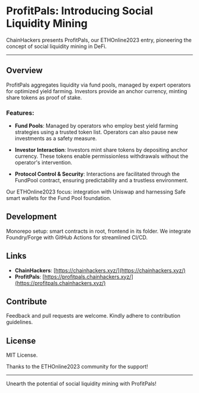 # ProfitPals: Introducing Social Liquidity Mining

ChainHackers presents ProfitPals, our ETHOnline2023 entry, pioneering the concept of social liquidity mining in DeFi.

---

## Overview

ProfitPals aggregates liquidity via fund pools, managed by expert operators for optimized yield farming. Investors provide an anchor currency, minting share tokens as proof of stake.

### Features:

- **Fund Pools**: Managed by operators who employ best yield farming strategies using a trusted token list. Operators can also pause new investments as a safety measure.

- **Investor Interaction**: Investors mint share tokens by depositing anchor currency. These tokens enable permissionless withdrawals without the operator's intervention.

- **Protocol Control & Security**: Interactions are facilitated through the FundPool contract, ensuring predictability and a trustless environment.

Our ETHOnline2023 focus: integration with Uniswap and harnessing Safe smart wallets for the Fund Pool foundation.

## Development

Monorepo setup: smart contracts in root, frontend in its folder. We integrate Foundry/Forge with GitHub Actions for streamlined CI/CD.

## Links
- **ChainHackers**: [https://chainhackers.xyz/](https://chainhackers.xyz/)
- **ProfitPals**: [https://profitpals.chainhackers.xyz/](https://profitpals.chainhackers.xyz/)

## Contribute

Feedback and pull requests are welcome. Kindly adhere to contribution guidelines.

## License

MIT License.

Thanks to the ETHOnline2023 community for the support!

---

Unearth the potential of social liquidity mining with ProfitPals!
